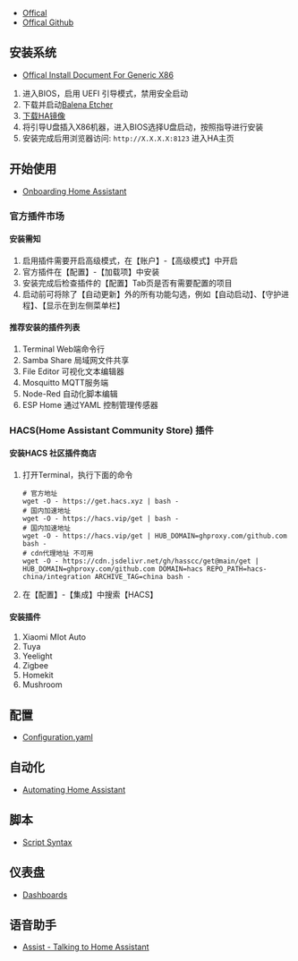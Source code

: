 - [Offical](https://www.home-assistant.io)
- [Offical Github](https://github.com/home-assistant/operating-system)

## 安装系统
- [Offical Install Document For Generic X86](https://www.home-assistant.io/installation/generic-x86-64)

1. 进入BIOS，启用 UEFI 引导模式，禁用安全启动
2. 下载并启动[Balena Etcher](https://www.balena.io/etcher)
3. [下载HA镜像](https://github.com/home-assistant/operating-system/releases/download/11.1/haos_generic-x86-64-11.1.img.xz)
4. 将引导U盘插入X86机器，进入BIOS选择U盘启动，按照指导进行安装
5. 安装完成后用浏览器访问: `http://X.X.X.X:8123` 进入HA主页

## 开始使用
- [Onboarding Home Assistant](https://www.home-assistant.io/getting-started/onboarding/)

### 官方插件市场
#### 安装需知
1. 启用插件需要开启高级模式，在【账户】-【高级模式】中开启
2. 官方插件在【配置】-【加载项】中安装
3. 安装完成后检查插件的【配置】Tab页是否有需要配置的项目
4. 启动前可将除了【自动更新】外的所有功能勾选，例如【自动启动】、【守护进程】、【显示在到左侧菜单栏】

#### 推荐安装的插件列表
1. Terminal     Web端命令行
2. Samba Share  局域网文件共享
3. File Editor  可视化文本编辑器
4. Mosquitto    MQTT服务端
5. Node-Red     自动化脚本编辑
6. ESP Home     通过YAML 控制管理传感器

### HACS(Home Assistant Community Store) 插件
#### 安装HACS 社区插件商店
1. 打开Terminal，执行下面的命令
   ```shell
   # 官方地址
   wget -O - https://get.hacs.xyz | bash -
   # 国内加速地址
   wget -O - https://hacs.vip/get | bash -
   # 国内加速地址
   wget -O - https://hacs.vip/get | HUB_DOMAIN=ghproxy.com/github.com bash -
   # cdn代理地址 不可用
   wget -O - https://cdn.jsdelivr.net/gh/hasscc/get@main/get | HUB_DOMAIN=ghproxy.com/github.com DOMAIN=hacs REPO_PATH=hacs-china/integration ARCHIVE_TAG=china bash -
   ```
2. 在【配置】-【集成】中搜索【HACS】

#### 安装插件
1. Xiaomi MIot Auto
2. Tuya
3. Yeelight
4. Zigbee
5. Homekit
6. Mushroom


## 配置
- [Configuration.yaml](https://www.home-assistant.io/docs/configuration/)



## 自动化
- [Automating Home Assistant](https://www.home-assistant.io/docs/automation/)



## 脚本
- [Script Syntax](https://www.home-assistant.io/docs/scripts/)



## 仪表盘
- [Dashboards](https://www.home-assistant.io/dashboards/)



## 语音助手
- [Assist - Talking to Home Assistant](https://www.home-assistant.io/voice_control/)



